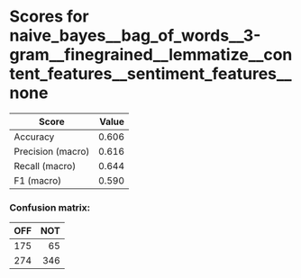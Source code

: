 # Scores for naive_bayes__bag_of_words__3-gram__finegrained__lemmatize__content_features__sentiment_features__none
|      Score      |Value|
|-----------------|----:|
|Accuracy         |0.606|
|Precision (macro)|0.616|
|Recall (macro)   |0.644|
|F1 (macro)       |0.590|

### Confusion matrix:
|OFF|NOT|
|--:|--:|
|175| 65|
|274|346|
